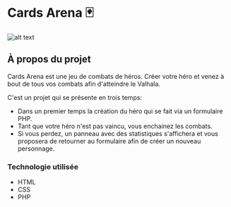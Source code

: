 # Cards Arena :black_joker:


![alt text](https://www.maryneminetto.fr/wp-content/uploads/2021/06/cardsArena.jpg)

## À propos du projet

Cards Arena est une jeu de combats de héros. Créer votre héro et venez à bout de tous vos combats afin d'atteindre le Valhala. 

C'est un projet qui se présente en trois temps:
+ Dans un premier temps la création du héro qui se fait via un formulaire PHP.
+ Tant que votre héro n'est pas vaincu, vous enchainez les combats.
+ Si vous perdez, un panneau avec des statistiques s'affichera et vous proposera de retourner au formulaire afin de créer un nouveau personnage.

### Technologie utilisée
+ HTML
+ CSS
+ PHP 

